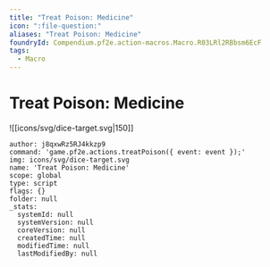 ```yaml
---
title: "Treat Poison: Medicine"
icon: ":file-question:"
aliases: "Treat Poison: Medicine"
foundryId: Compendium.pf2e.action-macros.Macro.R03LRl2RBbsm6EcF
tags:
  - Macro
---
```


# Treat Poison: Medicine
![[icons/svg/dice-target.svg|150]]

```Macro
author: j8qxwRz5RJ4kkzp9
command: 'game.pf2e.actions.treatPoison({ event: event });'
img: icons/svg/dice-target.svg
name: 'Treat Poison: Medicine'
scope: global
type: script
flags: {}
folder: null
_stats:
  systemId: null
  systemVersion: null
  coreVersion: null
  createdTime: null
  modifiedTime: null
  lastModifiedBy: null
```
